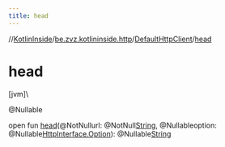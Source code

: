 ```yaml
---
title: head
---
```

//[KotlinInside](../../../index.html)/[be.zvz.kotlininside.http](../index.html)/[DefaultHttpClient](index.html)/[head](head.html)



# head



[jvm]\




@Nullable



open fun [head](head.html)(@NotNullurl: @NotNull[String](https://docs.oracle.com/javase/7/docs/api/java/lang/String.html), @Nullableoption: @Nullable[HttpInterface.Option](../-http-interface/-option/index.html)): @Nullable[String](https://docs.oracle.com/javase/7/docs/api/java/lang/String.html)




